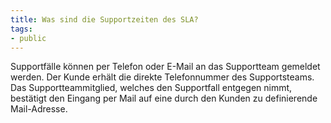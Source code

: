 ```yaml
---
title: Was sind die Supportzeiten des SLA?
tags:
- public
---
```

Supportfälle können per Telefon oder E-Mail an das Supportteam gemeldet werden. Der Kunde erhält die direkte Telefonnummer des Supportsteams. Das Supportteammitglied, welches den Supportfall entgegen nimmt, bestätigt den Eingang per Mail auf eine durch den Kunden zu definierende Mail-Adresse.
